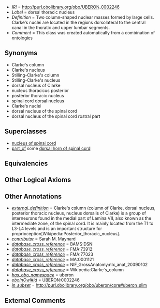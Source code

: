  * *IRI* = http://purl.obolibrary.org/obo/UBERON_0002246
 * *Label* = dorsal thoracic nucleus
 * *Definition* = Two column-shaped nuclear masses formed by large cells. Clarke's nuclei are located in the regions dorsolateral to the central canal in the thoratic and upper lumbar segments.
 * *Comment* = This class was created automatically from a combination of ontologies

## Synonyms

 * Clarke's column
 * Clarke's nucleus
 * Stilling-Clarke's column
 * Stilling-Clarke's nucleus
 * dorsal nucleus of Clarke
 * nucleus thoracicus posterior
 * posterior thoracic nucleus
 * spinal cord dorsal nucleus
 * Clarke's nuclei
 * dorsal nucleus of the spinal cord
 * dorsal nucleus of the spinal cord rostral part

## Superclasses

 * [nucleus of spinal cord](../../UBERON/77/UBERON_0011777.md)
 * [part_of](../../BFO/50/BFO_0000050.md) some [dorsal horn of spinal cord](../../UBERON/56/UBERON_0002256.md)

## Equivalencies


## Other Logical Axioms


## Other Annotations

 * *[external_definition](../../UBPROP/01/UBPROP_0000001.md)* = Clarke's column (column of Clarke, dorsal nucleus, posterior thoracic nucleus, nucleus dorsalis of Clarke) is a group of interneurons found in the medial part of Lamina VII, also known as the intermediate zone, of the spinal cord. It is mainly located from the T1 to L3-L4 levels and is an important structure for proprioception[Wikipedia:Posterior_thoracic_nucleus].
 * *[contributor](../../or/contributor.md)* = Sarah M. Maynard
 * *[database_cross_reference](../../ef/oboInOwl#hasDbXref.md)* = BAMS:DSN
 * *[database_cross_reference](../../ef/oboInOwl#hasDbXref.md)* = FMA:73912
 * *[database_cross_reference](../../ef/oboInOwl#hasDbXref.md)* = FMA:77023
 * *[database_cross_reference](../../ef/oboInOwl#hasDbXref.md)* = MA:0001121
 * *[database_cross_reference](../../ef/oboInOwl#hasDbXref.md)* = NIF_GrossAnatomy:nlx_anat_20090102
 * *[database_cross_reference](../../ef/oboInOwl#hasDbXref.md)* = Wikipedia:Clarke's_column
 * *[has_obo_namespace](../../ce/oboInOwl#hasOBONamespace.md)* = uberon
 * *[oboInOwl#id](../../id/oboInOwl#id.md)* = UBERON:0002246
 * *[in_subset](../../et/oboInOwl#inSubset.md)* = http://purl.obolibrary.org/obo/uberon/core#uberon_slim

## External Comments

